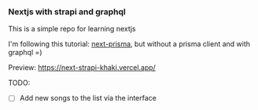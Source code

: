 ### Nextjs with strapi and graphql

This is a simple repo for learning nextjs

I'm following this tutorial: [next-prisma]("https://leerob.io/blog/next-prisma"), but without a prisma client and with graphql =)

Preview: https://next-strapi-khaki.vercel.app/

TODO:

- [ ] Add new songs to the list via the interface
